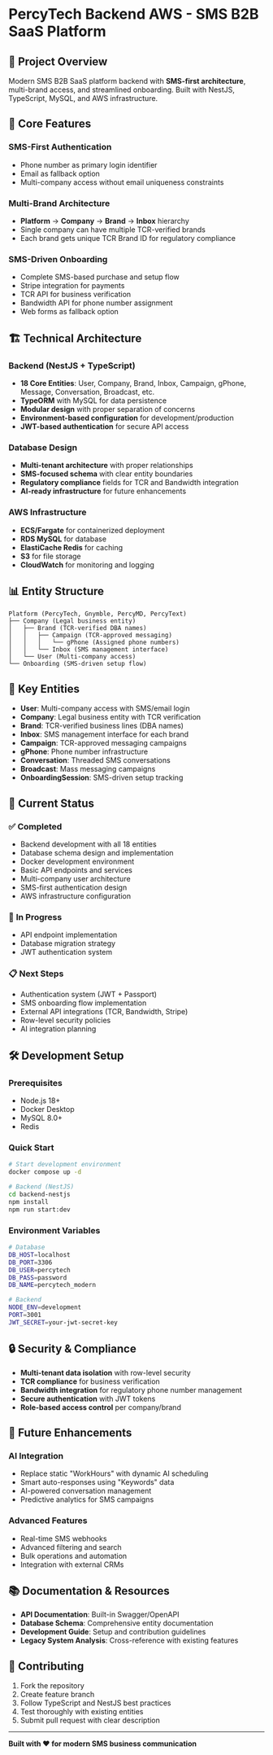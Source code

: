 # PercyTech Backend AWS - SMS B2B SaaS Platform

## 🚀 **Project Overview**

Modern SMS B2B SaaS platform backend with **SMS-first architecture**, multi-brand access, and streamlined onboarding. Built with NestJS, TypeScript, MySQL, and AWS infrastructure.

## 🎯 **Core Features**

### **SMS-First Authentication**

- Phone number as primary login identifier
- Email as fallback option
- Multi-company access without email uniqueness constraints

### **Multi-Brand Architecture**

- **Platform** → **Company** → **Brand** → **Inbox** hierarchy
- Single company can have multiple TCR-verified brands
- Each brand gets unique TCR Brand ID for regulatory compliance

### **SMS-Driven Onboarding**

- Complete SMS-based purchase and setup flow
- Stripe integration for payments
- TCR API for business verification
- Bandwidth API for phone number assignment
- Web forms as fallback option

## 🏗️ **Technical Architecture**

### **Backend (NestJS + TypeScript)**

- **18 Core Entities**: User, Company, Brand, Inbox, Campaign, gPhone, Message, Conversation, Broadcast, etc.
- **TypeORM** with MySQL for data persistence
- **Modular design** with proper separation of concerns
- **Environment-based configuration** for development/production
- **JWT-based authentication** for secure API access

### **Database Design**

- **Multi-tenant architecture** with proper relationships
- **SMS-focused schema** with clear entity boundaries
- **Regulatory compliance** fields for TCR and Bandwidth integration
- **AI-ready infrastructure** for future enhancements

### **AWS Infrastructure**

- **ECS/Fargate** for containerized deployment
- **RDS MySQL** for database
- **ElastiCache Redis** for caching
- **S3** for file storage
- **CloudWatch** for monitoring and logging

## 📊 **Entity Structure**

```
Platform (PercyTech, Gnymble, PercyMD, PercyText)
├── Company (Legal business entity)
│   ├── Brand (TCR-verified DBA names)
│   │   ├── Campaign (TCR-approved messaging)
│   │   │   └── gPhone (Assigned phone numbers)
│   │   └── Inbox (SMS management interface)
│   └── User (Multi-company access)
└── Onboarding (SMS-driven setup flow)
```

## 🔧 **Key Entities**

- **User**: Multi-company access with SMS/email login
- **Company**: Legal business entity with TCR verification
- **Brand**: TCR-verified business lines (DBA names)
- **Inbox**: SMS management interface for each brand
- **Campaign**: TCR-approved messaging campaigns
- **gPhone**: Phone number infrastructure
- **Conversation**: Threaded SMS conversations
- **Broadcast**: Mass messaging campaigns
- **OnboardingSession**: SMS-driven setup tracking

## 🚀 **Current Status**

### ✅ **Completed**

- Backend development with all 18 entities
- Database schema design and implementation
- Docker development environment
- Basic API endpoints and services
- Multi-company user architecture
- SMS-first authentication design
- AWS infrastructure configuration

### 🔄 **In Progress**

- API endpoint implementation
- Database migration strategy
- JWT authentication system

### 📋 **Next Steps**

- Authentication system (JWT + Passport)
- SMS onboarding flow implementation
- External API integrations (TCR, Bandwidth, Stripe)
- Row-level security policies
- AI integration planning

## 🛠️ **Development Setup**

### **Prerequisites**

- Node.js 18+
- Docker Desktop
- MySQL 8.0+
- Redis

### **Quick Start**

```bash
# Start development environment
docker compose up -d

# Backend (NestJS)
cd backend-nestjs
npm install
npm run start:dev
```

### **Environment Variables**

```bash
# Database
DB_HOST=localhost
DB_PORT=3306
DB_USER=percytech
DB_PASS=password
DB_NAME=percytech_modern

# Backend
NODE_ENV=development
PORT=3001
JWT_SECRET=your-jwt-secret-key
```

## 🔒 **Security & Compliance**

- **Multi-tenant data isolation** with row-level security
- **TCR compliance** for business verification
- **Bandwidth integration** for regulatory phone number management
- **Secure authentication** with JWT tokens
- **Role-based access control** per company/brand

## 🚀 **Future Enhancements**

### **AI Integration**

- Replace static "WorkHours" with dynamic AI scheduling
- Smart auto-responses using "Keywords" data
- AI-powered conversation management
- Predictive analytics for SMS campaigns

### **Advanced Features**

- Real-time SMS webhooks
- Advanced filtering and search
- Bulk operations and automation
- Integration with external CRMs

## 📚 **Documentation & Resources**

- **API Documentation**: Built-in Swagger/OpenAPI
- **Database Schema**: Comprehensive entity documentation
- **Development Guide**: Setup and contribution guidelines
- **Legacy System Analysis**: Cross-reference with existing features

## 🤝 **Contributing**

1. Fork the repository
2. Create feature branch
3. Follow TypeScript and NestJS best practices
4. Test thoroughly with existing entities
5. Submit pull request with clear description

---

**Built with ❤️ for modern SMS business communication**
